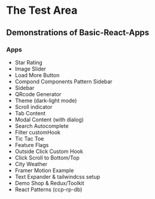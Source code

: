 # The Test Area

## Demonstrations of Basic-React-Apps

### Apps

- Star Rating
- Image Slider
- Load More Button
- Compond Components Pattern Sidebar
- Sidebar
- QRcode Generator
- Theme (dark-light mode)
- Scroll indicator
- Tab Content
- Modal Content (with dialog)
- Search Autocomplete
- Filter customHook
- Tic Tac Toe
- Feature Flags
- Outside Click Custom Hook
- Click Scroll to Bottom/Top
- City Weather
- Framer Motion Example
- Text Expander & tailwindcss setup
- Demo Shop & Redux/Toolkit
- React Patterns (ccp-rp-db)
